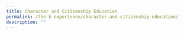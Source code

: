 ```yaml
---
title: Character and Citizenship Education
permalink: /the-k-experience/character-and-citizenship-education/
description: ""
---
```

